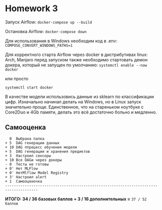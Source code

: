 # Homework 3

Запуск Airflow:
```docker-compose up --build```

Остановка Airflow:
```docker-compose down```

Для использования в Windows необходим код в .env:
```COMPOSE_CONVERT_WINDOWS_PATHS=1```

Для корректного старта Airflow через docker в дистрибутивах linux: Arch, Manjaro перед запуском также необходимо стартовать демон докера, который не запущен по умолчанию:
```systemctl enable --now docker```

или просто

```systemctl start docker```

В качестве модели использовись данные из sklearn по классификации цифр.
Изначально начинал делать на Windows, но в Linux запуск значительно проще.
Единственное, что на стареньком ноутбуке с Core2Duo и 4Gb памяти, делать это всё достаточно больно и медленно.

## Самооценка
```
  0  Выбрана папка
+ 5  DAG генерации данных
+ 10 DAG ппроцесс обучения модели
+ 5  DAG генерации и хранения предиктов
+ 3  Настроил сенсоры
+ 10 Все DAGи через докеры
- 0  Тесты не готовы
+ 0' Нет MLFlow
+ 0' НетMlflow Model Registry
+ 3' Настроил alert
+ 1  Самооценочка
-------------------------------------------------------------------------------------
```
**ИТОГО: 34 / 36 базовых баллов + 3 / 16 дополнительных =** `37 / 52 баллов`